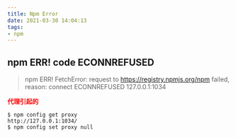 ```yaml
---
title: Npm Error
date: 2021-03-30 14:04:13
tags:
- npm
---
```


## npm ERR! code ECONNREFUSED
> npm ERR! FetchError: request to https://registry.npmjs.org/npm failed, reason: connect ECONNREFUSED 127.0.0.1:1034

<font color='red'>**代理引起的**</font>
```
$ npm config get proxy
http://127.0.0.1:1034/
$ npm config set proxy null
```
<!-- more -->
